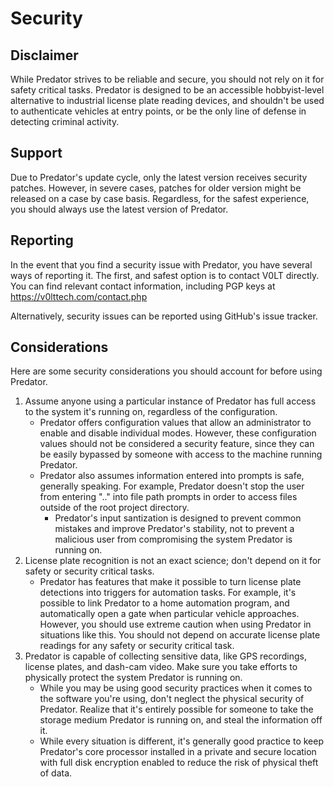 # Security

## Disclaimer

While Predator strives to be reliable and secure, you should not rely on it for safety critical tasks. Predator is designed to be an accessible hobbyist-level alternative to industrial license plate reading devices, and shouldn't be used to authenticate vehicles at entry points, or be the only line of defense in detecting criminal activity.


## Support

Due to Predator's update cycle, only the latest version receives security patches. However, in severe cases, patches for older version might be released on a case by case basis. Regardless, for the safest experience, you should always use the latest version of Predator.


## Reporting

In the event that you find a security issue with Predator, you have several ways of reporting it. The first, and safest option is to contact V0LT directly. You can find relevant contact information, including PGP keys at <https://v0lttech.com/contact.php>

Alternatively, security issues can be reported using GitHub's issue tracker.


## Considerations

Here are some security considerations you should account for before using Predator.

1. Assume anyone using a particular instance of Predator has full access to the system it's running on, regardless of the configuration.
    - Predator offers configuration values that allow an administrator to enable and disable individual modes. However, these configuration values should not be considered a security feature, since they can be easily bypassed by someone with access to the machine running Predator.
    - Predator also assumes information entered into prompts is safe, generally speaking. For example, Predator doesn't stop the user from entering ".." into file path prompts in order to access files outside of the root project directory.
        - Predator's input santization is designed to prevent common mistakes and improve Predator's stability, not to prevent a malicious user from compromising the system Predator is running on.
2. License plate recognition is not an exact science; don't depend on it for safety or security critical tasks.
    - Predator has features that make it possible to turn license plate detections into triggers for automation tasks. For example, it's possible to link Predator to a home automation program, and automatically open a gate when particular vehicle approaches. However, you should use extreme caution when using Predator in situations like this. You should not depend on accurate license plate readings for any safety or security critical task.
3. Predator is capable of collecting sensitive data, like GPS recordings, license plates, and dash-cam video. Make sure you take efforts to physically protect the system Predator is running on.
    - While you may be using good security practices when it comes to the software you're using, don't neglect the physical security of Predator. Realize that it's entirely possible for someone to take the storage medium Predator is running on, and steal the information off it.
    - While every situation is different, it's generally good practice to keep Predator's core processor installed in a private and secure location with full disk encryption enabled to reduce the risk of physical theft of data.
